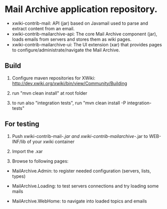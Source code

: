 Mail Archive application repository.
====================================

* xwiki-contrib-mail: API (jar) based on Javamail used to parse and extract content from an email.
* xwiki-contrib-mailarchive-api: The core Mail Archive component (jar), loads emails from servers and stores them as wiki pages.
* xwiki-contrib-mailarchive-ui: The UI extension (xar) that provides pages to configure/administrate/navigate the Mail Archive.

Build
-----

1. Configure maven repositories for XWiki: http://dev.xwiki.org/xwiki/bin/view/Community/Building

2. run "mvn clean install" at root folder

3. to run also "integration tests", run "mvn clean install -P integration-tests"


For testing
-----------

1. Push xwiki-contrib-mail-*.jar and xwiki-contrib-mailarchive-*.jar to WEB-INF/lib of your xwiki container

2. Import the .xar

3. Browse to following pages:

* MailArchive.Admin: to register needed configuration (servers, lists, types)

* MailArchive.Loading: to test servers connections and try loading some mails

* MailArchive.WebHome: to navigate into loaded topics and emails
